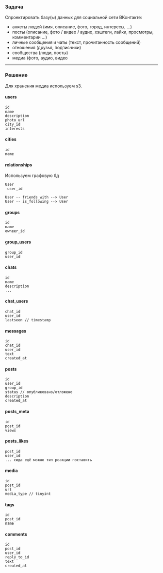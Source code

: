 ### Задача

Спроектировать базу(ы) данных для социальной сети ВКонтакте:
- анкеты людей (имя, описание, фото, город, интересы, …)
- посты (описание, фото / видео / аудио, хэштеги, лайки, просмотры, комментарии …)
- личные сообщения и чаты (текст, прочитанность сообщений)
- отношения (друзья, подписчики)
- сообщества (люди, посты)
- медиа (фото, аудио, видео

---

### Решение

Для хранения медиа используем s3.

#### users
```
id
name
description
photo_url
city_id
interests
```

#### cities
```
id
name
```

#### relationships
Используем графовую бд
```
User
 user_id

User -- friends_with --> User
User -- is_following --> User
```

#### groups
```
id
name
owneer_id
```

#### group_users
```
group_id
user_id
```

#### chats
```
id
name
description
...
```

#### chat_users
```
chat_id
user_id
lastseen // timestamp
```

#### messages
```
id
chat_id
user_id
text
created_at
```

#### posts
```
id
user_id
group_id
status // опубликовано/отложено
description
created_at
```

#### posts_meta
```
id
post_id
views
```

#### posts_likes
```
post_id
user_id
... сюда ещё можно тип реакции поставить
```

#### media
```
id
post_id
url
media_type // tinyint
```

#### tags
```
id
post_id
name
```

#### comments
```
id
post_id
user_id
reply_to_id
text
created_at
```